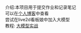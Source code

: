 介绍:本项目用于提交作业和记录笔记  
      可以在[个人博客](https://www.sanyue.website/)中查看  
      尝试在live2d看板娘中加入大模型  
教程: [大模型实战](https://github.com/InternLM/Tutorial)
